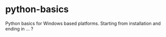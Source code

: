 # python-basics
Python basics for Windows based platforms. Starting from installation and ending in ... ?
